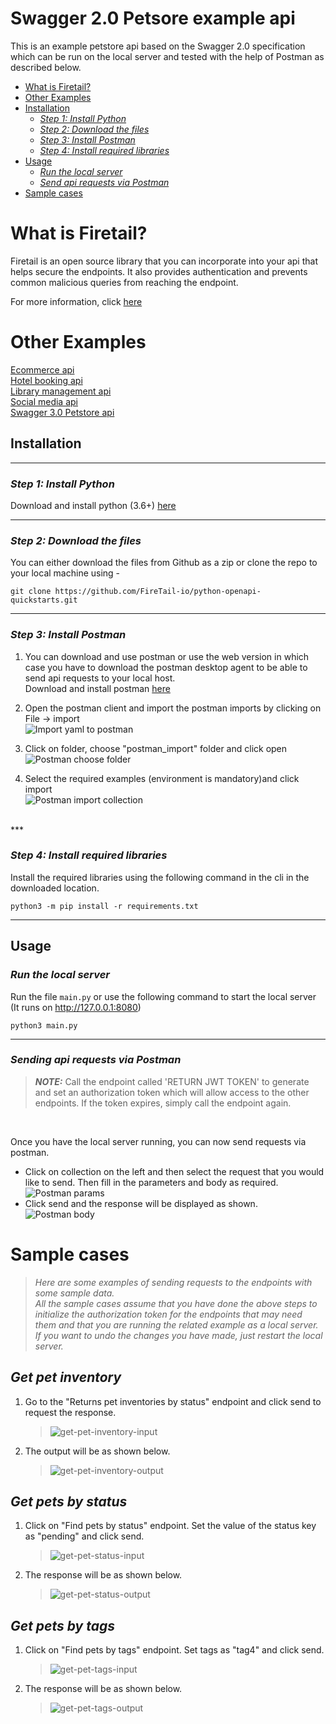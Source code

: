 # Swagger 2.0 Petsore example api

This is an example petstore api based on the Swagger 2.0 specification which can be run on the local server and tested with the help of Postman as described below.

  - [What is Firetail?](#what-is-firetail)
  - [Other Examples](#other-examples)
  - [Installation](#installation)
    - [*Step 1: Install Python*](#step-1-install-python)
    - [*Step 2: Download the files*](#step-2-download-the-files)
    - [*Step 3: Install Postman*](#step-3-install-postman)
    - [*Step 4: Install required libraries*](#step-4-install-required-libraries)
  - [Usage](#usage)
    - [*Run the local server*](#run-the-local-server)
    - [*Send api requests via Postman*](#sending-api-requests-via-postman)
  - [Sample cases](#sample-cases)
  
What is Firetail? 
===
Firetail is an open source library that you can incorporate into your api that 
helps secure the endpoints. It also provides authentication and prevents common malicious queries from reaching the endpoint.

For more information, click [here](https://firetail.readthedocs.io/en/latest/)


Other Examples
===
[Ecommerce api](../ecommerce-example/README.MD)<br>
[Hotel booking api](../hotel-booking-example/README.MD)<br>
[Library management api](../library-management-example/README.MD)<br>
[Social media api](../social-media-example/README.MD)<br>
[Swagger 3.0 Petstore api](../swagger-petstore-3.0-example/README.MD)

## Installation

***

### *Step 1: Install Python*

Download and install python (3.6+) [here](https://www.python.org/downloads/)
***

### *Step 2: Download the files*

You can either download the files from Github as a zip or clone the repo to your local machine using -
```
git clone https://github.com/FireTail-io/python-openapi-quickstarts.git
```
***

### *Step 3: Install Postman*

1. You can download and use postman or use the web version in which case you have to download the postman desktop agent to be able to send api requests to your local host.<br>
Download and install postman [here](https://www.postman.com/downloads/)

2. Open the postman client and import the postman imports by clicking on File -> import<br>
![Import yaml to postman](/assets/images/postman-import.jpg)

3. Click on folder, choose "postman_import" folder and click open<br>
![Postman choose folder](/assets/images/postman-choose-folder.png)

4. Select the required examples (environment is mandatory)and click import <br>
![Postman import collection](/assets/images/postman-import-collections.png)
<br>
***

### *Step 4: Install required libraries*

Install the required libraries using the following command in the cli in the downloaded location.
```
python3 -m pip install -r requirements.txt
```
***

## Usage

### *Run the local server*

Run the file `main.py` or use the following command  to start the local server (It runs on http://127.0.0.1:8080)
```
python3 main.py
```
***

### *Sending api requests via Postman*

> **_NOTE:_** Call the endpoint called 'RETURN JWT TOKEN' to generate and set an authorization token which will allow access to the other endpoints. If the token expires, simply call the endpoint again.
<br>

Once you have the local server running, you can now send requests via postman. 
* Click on collection on the left and then select the request that you would like to send. Then fill in the parameters and body as required.
![Postman params](../assets/images/postman-param.jpg)
* Click send and the response will be displayed as shown.
![Postman body](../assets/images/postman-body.jpg)

Sample cases
===
>*Here are some examples of sending requests to the endpoints with some sample data.<br>All the sample cases assume that you have done the above steps to initialize the authorization token for the endpoints that may need them and that you are running the related example as a local server.<br>
If you want to undo the changes you have made, just restart the local server.*
## *Get pet inventory*
1. Go to the "Returns pet inventories by status" endpoint and click send to request the response.
    >![get-pet-inventory-input](../assets/images/petstore-2/samples/get-pet-inventory-input.png)
2. The output will be as shown below.
    >![get-pet-inventory-output](../assets/images/petstore-2/samples/get-pet-inventory-output.png)

## *Get pets by status*
1. Click on "Find pets by status" endpoint. Set the value of the status key as "pending" and click send.
    >![get-pet-status-input](../assets/images/petstore-2/samples/get-pet-status-input.png)
2. The response will be as shown below.
    >![get-pet-status-output](../assets/images/petstore-2/samples/get-put-status-output.png)
## *Get pets by tags*
1. Click on "Find pets by tags" endpoint. Set tags as "tag4" and click send.
    >![get-pet-tags-input](../assets/images/petstore-2/samples/get-pet-tags-input.png)
2. The response will be as shown below.
    >![get-pet-tags-output](../assets/images/petstore-2/samples/get-pet-tags-output.png)
